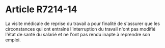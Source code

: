 # Article R7214-14

  
La visite médicale de reprise du travail a pour finalité de s'assurer que les circonstances qui ont entraîné l'interruption du travail n'ont pas modifié l'état de santé du salarié et ne l'ont pas rendu inapte à reprendre son emploi.